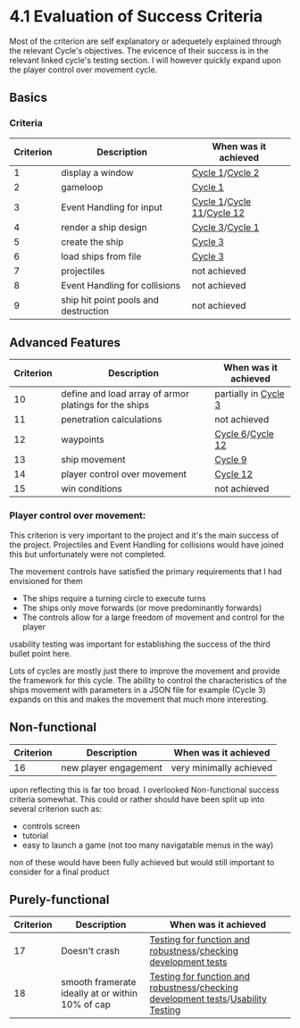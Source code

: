 # 4.1 Evaluation of Success Criteria

Most of the criterion are self explanatory or adequetely explained through the relevant Cycle's objectives. The evicence of their success is in the relevant linked cycle's testing section. I will however quickly expand upon the player control over movement cycle.

## Basics

### Criteria

| Criterion | Description                          | When was it achieved                                                                                                                                      |
| --------- | ------------------------------------ | --------------------------------------------------------------------------------------------------------------------------------------------------------- |
| 1         | display a window                     | [Cycle 1](../design-and-development/cycle-1-2.md)/[Cycle 2](../design-and-development/cycle-1-3.md)                                                       |
| 2         | gameloop                             | [Cycle 1](../design-and-development/cycle-1-2.md)                                                                                                         |
| 3         | Event Handling for input             | [Cycle 1](../design-and-development/cycle-1-2.md)/[Cycle 11](../design-and-development/cycle-1-11.md)/[Cycle 12](../design-and-development/cycle-1-12.md) |
| 4         | render a ship design                 | [Cycle 3](<../design-and-development/cycle-1-3 (1).md>)/[Cycle 1](../design-and-development/cycle-1-2.md)                                                 |
| 5         | create the ship                      | [Cycle 3](<../design-and-development/cycle-1-3 (1).md>)                                                                                                   |
| 6         | load ships from file                 | [Cycle 3](<../design-and-development/cycle-1-3 (1).md>)                                                                                                   |
| 7         | projectiles                          | not achieved                                                                                                                                              |
| 8         | Event Handling for collisions        | not achieved                                                                                                                                              |
| 9         | ship hit point pools and destruction | not achieved                                                                                                                                              |

## Advanced Features

| Criterion | Description                                           | When was it achieved                                                                                  |
| --------- | ----------------------------------------------------- | ----------------------------------------------------------------------------------------------------- |
| 10        | define and load array of armor platings for the ships | partially in [Cycle 3](<../design-and-development/cycle-1-3 (1).md>)                                  |
| 11        | penetration calculations                              | not achieved                                                                                          |
| 12        | waypoints                                             | [Cycle 6](../design-and-development/cycle-1-5.md)/[Cycle 12](../design-and-development/cycle-1-12.md) |
| 13        | ship movement                                         | [Cycle 9](../design-and-development/cycle-1-9.md)                                                     |
| 14        | player control over movement                          | [Cycle 12](../design-and-development/cycle-1-12.md)                                                   |
| 15        | win conditions                                        | not achieved                                                                                          |

### Player control over movement:

This criterion is very important to the project and it's the main success of the project. Projectiles and Event Handling for collisions would have joined this but unfortunately were not completed.

The movement controls have satisfied the primary requirements that I had envisioned for them

* The ships require a turning circle to execute turns
* The ships only move forwards (or move predominantly forwards)
* The controls allow for a large freedom of movement and control for the player

usability testing was important for establishing the success of the third bullet point here.

Lots of cycles are mostly just there to improve the movement and provide the framework for this cycle. The ability to control the characteristics of the ships movement with parameters in a JSON file for example (Cycle 3) expands on this and makes the movement that much more interesting.

## Non-functional

| Criterion | Description           | When was it achieved    |
| --------- | --------------------- | ----------------------- |
| 16        | new player engagement | very minimally achieved |

upon reflecting this is far too broad. I overlooked Non-functional success criteria somewhat. This could or rather should have been split up into several criterion such as:

* controls screen
* tutorial
* easy to launch a game (not too many navigatable menus in the way)

non of these would have been fully achieved but would still important to consider for a final product

## Purely-functional

| Criterion | Description                                      | When was it achieved                                                                                                                                                                                                                                                           |
| --------- | ------------------------------------------------ | ------------------------------------------------------------------------------------------------------------------------------------------------------------------------------------------------------------------------------------------------------------------------------ |
| 17        | Doesn't crash                                    | [Testing for function and robustness](../3-testing/3.1-robustness.md#testing)/[checking development tests](../3-testing/3.3-checking-development-tests.md#evidence)                                                                                                            |
| 18        | smooth framerate ideally at or within 10% of cap | [Testing for function and robustness](../3-testing/3.1-robustness.md#testing)/[checking development tests](../3-testing/3.3-checking-development-tests.md#evidence)/[Usability Testing](../3-testing/3.2-usability-testing.md#criterion-2-smooth-framerate-smooth-performance) |
